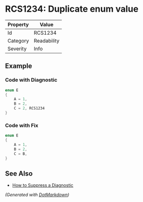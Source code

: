 # RCS1234: Duplicate enum value

| Property | Value       |
| -------- | ----------- |
| Id       | RCS1234     |
| Category | Readability |
| Severity | Info        |

## Example

### Code with Diagnostic

```csharp
enum E
{
    A = 1,
    B = 2,
    C = 2, RCS1234
}
```

### Code with Fix

```csharp
enum E
{
    A = 1,
    B = 2,
    C = B,
}
```

## See Also

* [How to Suppress a Diagnostic](../HowToConfigureAnalyzers.md#how-to-suppress-a-diagnostic)


*\(Generated with [DotMarkdown](http://github.com/JosefPihrt/DotMarkdown)\)*